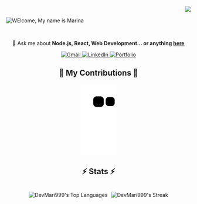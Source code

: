 <img align="right" src="https://visitor-badge.laobi.icu/badge?page_id=DevMari999.DevMari999" />

<br/>

![WElcome, My name is Marina](https://github.com/DevMari999/DevMari999/assets/135366781/fb6a3929-665f-448b-b083-48c5993f1186)

<br/>

<div align="center">

💬 Ask me about **Node.js, React, Web Development... or anything [here](https://github.com/DevMari999/DevMari999/issues)**

 </div>

<div align="center">
  <a href="mailto:qwe39117@gmail.com">
    <img src="https://github.com/DevMari999/DevMari999/assets/135366781/0cb30437-e0dc-47e6-9924-8d44b308a427" alt="Gmail" height="35"/>
  </a>
  <a href="https://www.linkedin.com/in/mari-dvlpr/" target="_blank">
    <img src="https://github.com/DevMari999/DevMari999/assets/135366781/99fb0485-2027-4d06-9532-2da810fb62a5" alt="LinkedIn" height="35"/>
  </a>
  <a href="https://portfolio-marina-kappa.vercel.app/">
    <img src="https://github.com/DevMari999/DevMari999/assets/135366781/3b907417-773a-4ad8-861b-545b25d0543f" alt="Portfolio" height="35"/>
  </a>
</div>

<div align="center">
  <h2>🐍 My Contributions 🐍</h2>

 ![Snake animation](https://github.com/DevMari999/DevMari999/blob/output/github-contribution-grid-snake.svg)
  
</div>

<h2 align="center">⚡ Stats ⚡</h2>
<br>

<div align="center" style="display: flex; justify-content: center; align-items: center; flex-wrap: wrap;">
  <img src="https://github-readme-stats.vercel.app/api/top-langs/?username=DevMari999&theme=merko&show_icons=true&hide_border=true&layout=compact" alt="DevMari999's Top Languages" style="height: 185px; width: auto; margin-right: 10px;" />
  <img src="https://github-readme-streak-stats.herokuapp.com/?user=DevMari999&theme=merko&hide_border=true" alt="DevMari999's Streak" style="height: 185px; width: auto;" />
</div>

<br/>

